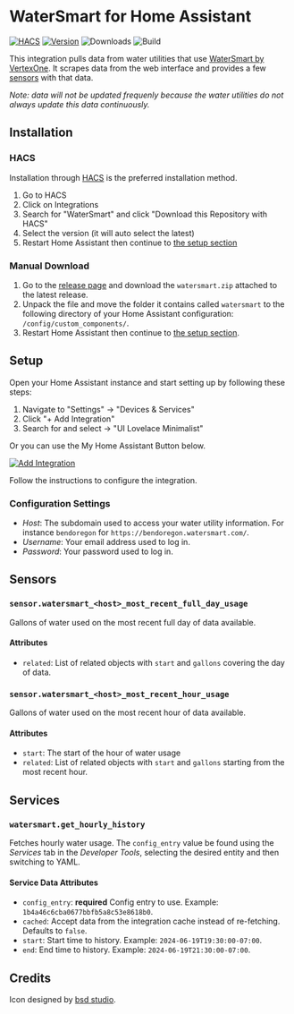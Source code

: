 # WaterSmart for Home Assistant

[![HACS](https://img.shields.io/badge/hacs-default-orange)][hacs-repo]
[![Version](https://img.shields.io/github/v/release/wbyoung/watersmart)][releases]
![Downloads](https://img.shields.io/github/downloads/wbyoung/watersmart/total)
![Build](https://img.shields.io/github/actions/workflow/status/wbyoung/watersmart/pytest.yml
)

This integration pulls data from water utilities that use [WaterSmart by VertexOne][vertexone].
It scrapes data from the web interface and provides a few [sensors](#sensors) with that data.

_Note: data will not be updated frequenly because the water utilities do not always update
this data continuously._

## Installation

### HACS

Installation through [HACS][hacs] is the preferred installation method.

1. Go to HACS
1. Click on Integrations
1. Search for "WaterSmart" and click "Download this Repository with HACS"
1. Select the version (it will auto select the latest)
1. Restart Home Assistant then continue to [the setup section](#setup)

### Manual Download

1. Go to the [release page][releases] and download the `watersmart.zip` attached to the latest
   release.
1. Unpack the file and move the folder it contains called `watersmart` to the following
   directory of your Home Assistant configuration: `/config/custom_components/`.
1. Restart Home Assistant then continue to [the setup section](#setup).

## Setup

Open your Home Assistant instance and start setting up by following these steps:

1. Navigate to "Settings" &rarr; "Devices & Services"
1. Click "+ Add Integration"
1. Search for and select &rarr; "UI Lovelace Minimalist"

Or you can use the My Home Assistant Button below.

[![Add Integration](https://my.home-assistant.io/badges/config_flow_start.svg)][config-flow-start]

Follow the instructions to configure the integration.

### Configuration Settings

* _Host_: The subdomain used to access your water utility information. For instance
  `bendoregon`  for `https://bendoregon.watersmart.com/`.
* _Username_: Your email address used to log in.
* _Password_: Your password used to log in.

## Sensors

### `sensor.watersmart_<host>_most_recent_full_day_usage`

Gallons of water used on the most recent full day of data available.

#### Attributes

* `related`: List of related objects with `start` and `gallons` covering the day of data.


### `sensor.watersmart_<host>_most_recent_hour_usage`

Gallons of water used on the most recent hour of data available.

#### Attributes

* `start`: The start of the hour of water usage
* `related`: List of related objects with `start` and `gallons` starting from the most recent
  hour.

## Services

### `watersmart.get_hourly_history`

Fetches hourly water usage. The `config_entry` value be found using the _Services_ tab in the _Developer Tools_, selecting the desired entity and then switching to YAML.

#### Service Data Attributes

* `config_entry`: **required** Config entry to use. Example: `1b4a46c6cba0677bbfb5a8c53e8618b0`.
* `cached`: Accept data from the integration cache instead of re-fetching. Defaults to `false`.
* `start`: Start time to history. Example: `2024-06-19T19:30:00-07:00`.
* `end`: End time to history. Example: `2024-06-19T21:30:00-07:00`.


## Credits

Icon designed by [bsd studio][bsd-attribution].

[bsd-attribution]: https://thenounproject.com/creator/nesterenko.ruslan
[config-flow-start]: https://my.home-assistant.io/redirect/config_flow_start/?domain=watersmart
[hacs]: https://hacs.xyz/
[hacs-repo]: https://github.com/hacs/integration
[releases]: https://github.com/wbyoung/watersmart/releases
[vertexone]: https://www.vertexone.net/
